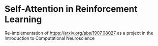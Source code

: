 # Self-Attention in Reinforcement Learning

Re-implementation of https://arxiv.org/abs/1907.08027 as a project in the Introduction to Computational Neuroscience
